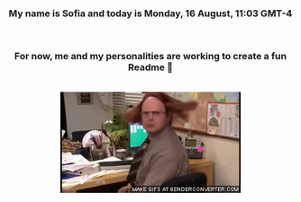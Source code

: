 


<div align="center">
<h3 >My name is Sofia and today is Monday, 16 August, 11:03 GMT-4</h3><br>
<h3 >For now, me and my personalities are working to create a fun Readme 👋
</h3><br>
<img src='img/dwight.gif' alt='working...'/>
</div>
